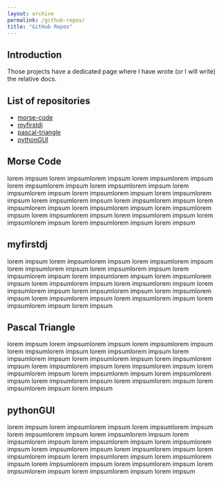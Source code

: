 ```yaml
---
layout: archive
permalink: /github-repos/
title: "GitHub Repos" 
---
```


## Introduction
Those projects have a dedicated page where I have wrote (or I will write) the relative docs. 

## List of repositories
- [morse-code](#/morse-code/)
- [myfirstdj](#myfirstdj)
- [pascal-triangle](#pascal-triangle)
- [pythonGUI](#pythongui)

## Morse Code
lorem impsum lorem impsumlorem impsum lorem impsumlorem impsum lorem impsumlorem impsum lorem impsumlorem impsum lorem impsumlorem impsum lorem impsumlorem impsum lorem impsumlorem impsum lorem impsumlorem impsum lorem impsumlorem impsum lorem impsumlorem impsum lorem impsumlorem impsum lorem impsumlorem impsum lorem impsumlorem impsum lorem impsumlorem impsum lorem impsumlorem impsum lorem impsumlorem impsum lorem impsum

## myfirstdj
lorem impsum lorem impsumlorem impsum lorem impsumlorem impsum lorem impsumlorem impsum lorem impsumlorem impsum lorem impsumlorem impsum lorem impsumlorem impsum lorem impsumlorem impsum lorem impsumlorem impsum lorem impsumlorem impsum lorem impsumlorem impsum lorem impsumlorem impsum lorem impsumlorem impsum lorem impsumlorem impsum lorem impsumlorem impsum lorem impsumlorem impsum lorem impsum

## Pascal Triangle
lorem impsum lorem impsumlorem impsum lorem impsumlorem impsum lorem impsumlorem impsum lorem impsumlorem impsum lorem impsumlorem impsum lorem impsumlorem impsum lorem impsumlorem impsum lorem impsumlorem impsum lorem impsumlorem impsum lorem impsumlorem impsum lorem impsumlorem impsum lorem impsumlorem impsum lorem impsumlorem impsum lorem impsumlorem impsum lorem impsumlorem impsum lorem impsum

## pythonGUI
lorem impsum lorem impsumlorem impsum lorem impsumlorem impsum lorem impsumlorem impsum lorem impsumlorem impsum lorem impsumlorem impsum lorem impsumlorem impsum lorem impsumlorem impsum lorem impsumlorem impsum lorem impsumlorem impsum lorem impsumlorem impsum lorem impsumlorem impsum lorem impsumlorem impsum lorem impsumlorem impsum lorem impsumlorem impsum lorem impsumlorem impsum lorem impsumlorem impsum lorem impsum